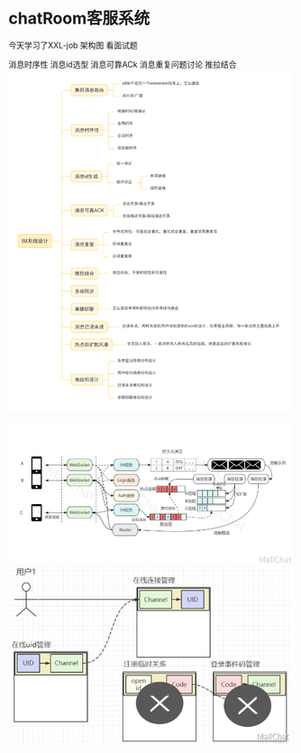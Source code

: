 # chatRoom客服系统
今天学习了XXL-job
架构图
看面试题

消息时序性
消息id选型
消息可靠ACk
消息重复问题讨论
推拉结合
![img.png](img.png)

![img_1.png](img_1.png)
![img_2.png](img_2.png)
